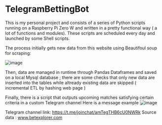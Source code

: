 # TelegramBettingBot

This is my personal project and consists of a series of Python scripts running on a Raspberry Pi Zero W and written in a pretty functional way ( a lot of functions and modules).
These scripts are scheduled every day and launched by some Shell scripts. 

The process initially gets new data from this website using Beautifoul soup for scraping:

![image](https://user-images.githubusercontent.com/45591868/136972925-095efc39-c536-4e7a-b592-7d88b44c82e0.png)

Then, data are managed in runtime through Pandas Dataframes and saved on a local Mysql database ; there are some checks that only new data are inserted into the tables while altready existing data are skipped ( incremental ETL by hashing web page )

Finally, there is a script that outputs upcoming matches satisfying certain criteria in a custom Telegram channel 
Here is a message example
![image](https://user-images.githubusercontent.com/45591868/136973105-55ef0f0c-07d0-49e3-bf7b-493cd75b1001.png)

Telegram channel link: https://t.me/joinchat/amTegTHB6cU0NWRk
Source data : www.betexplorer.com
